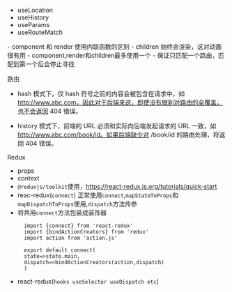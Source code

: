 - useLocation
- useHistory
- useParams
- useRouteMatch

<Route> 
- component 和 render 使用内联函数的区别
- children 始终会渲染，这对动画很有用
- component,render和children最多使用一个

<Switch>
- 保证只匹配一个路由，匹配到第一个后会停止寻找

路由
- hash 模式下，仅 hash 符号之前的内容会被包含在请求中，如 http://www.abc.com，因此对于后端来说，即使没有做到对路由的全覆盖，也不会返回 404 错误。

- history 模式下，前端的 URL 必须和实际向后端发起请求的 URL 一致，如 http://www.abc.com/book/id。如果后端缺少对 /book/id 的路由处理，将返回 404 错误。

Redux
- props
- context 
- `@reduxjs/toolkit`使用，https://react-redux.js.org/tutorials/quick-start
- reac-redux(`connect`) 正常使用`connect`,`mapStateToProps`和`mapDispatchToProps`使用,`dispatch`方法传参
- 将共用`connect`方法包装成装饰器
  ```
    import {connect} from 'react-redux'
    import {bindActionCreators} from 'redux'
    import action from 'action.js'
    
    export default connect(
    state=>state.main,
    dispatch=>bindActionCreators(action,dispatch)
    )
  ```
- react-redux(`hooks useSelector useDispatch etc`)

